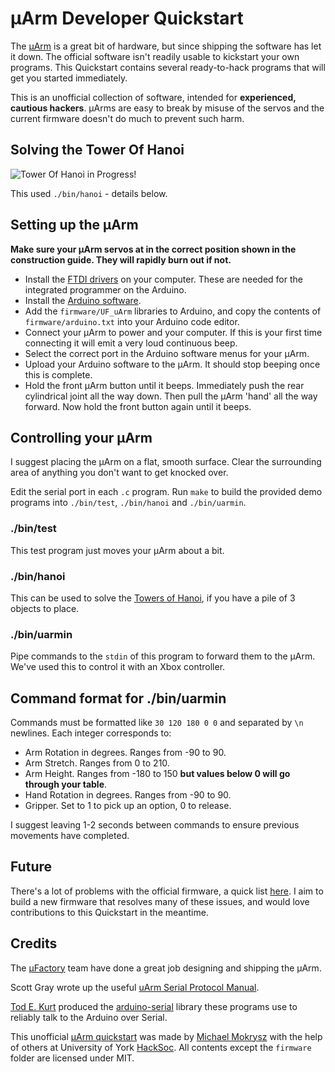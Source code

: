 # µArm Developer Quickstart
The [µArm](https://kickstarter.com/projects/ufactory/uarm-put-a-miniature-industrial-robot-arm-on-your) is a great bit of hardware, but since shipping the software has let it down. The official software isn't readily usable to kickstart your own programs. This Quickstart contains several ready-to-hack programs that will get you started immediately.

This is an unofficial collection of software, intended for **experienced, cautious hackers**. µArms are easy to break by misuse of the servos and the current firmware doesn't do much to prevent such harm.

## Solving the Tower Of Hanoi
![Tower Of Hanoi in Progress!](http://r.46b.it/preview.jpg)

This used `./bin/hanoi` - details below.

## Setting up the µArm
**Make sure your µArm servos at in the correct position shown in the construction guide. They will rapidly burn out if not.**

* Install the [FTDI drivers](https://learn.sparkfun.com/tutorials/how-to-install-ftdi-drivers/all) on your computer. These are needed for the integrated programmer on the Arduino.
* Install the [Arduino software](http://arduino.cc/en/Main/Software).
* Add the `firmware/UF_uArm` libraries to Arduino, and copy the contents of `firmware/arduino.txt` into your Arduino code editor.
* Connect your µArm to power and your computer. If this is your first time connecting it will emit a very loud continuous beep.
* Select the correct port in the Arduino software menus for your µArm.
* Upload your Arduino software to the µArm. It should stop beeping once this is complete.
* Hold the front µArm button until it beeps. Immediately push the rear cylindrical joint all the way down. Then pull the µArm 'hand' all the way forward. Now hold the front button again until it beeps.

## Controlling your µArm
I suggest placing the µArm on a flat, smooth surface. Clear the surrounding area of anything you don't want to get knocked over.

Edit the serial port in each `.c` program. Run `make` to build the provided demo programs into `./bin/test`, `./bin/hanoi` and `./bin/uarmin`.

### ./bin/test
This test program just moves your µArm about a bit.

### ./bin/hanoi
This can be used to solve the [Towers of Hanoi](https://en.wikipedia.org/wiki/Tower_of_Hanoi), if you have a pile of 3 objects to place.

### ./bin/uarmin
Pipe commands to the `stdin` of this program to forward them to the µArm. We've used this to control it with an Xbox controller.

## Command format for ./bin/uarmin
Commands must be formatted like `30 120 180 0 0` and separated by `\n` newlines. Each integer corresponds to:

* Arm Rotation in degrees. Ranges from -90 to 90.
* Arm Stretch. Ranges from 0 to 210.
* Arm Height. Ranges from -180 to 150 **but values below 0 will go through your table**.
* Hand Rotation in degrees. Ranges from -90 to 90.
* Gripper. Set to 1 to pick up an option, 0 to release.

I suggest leaving 1-2 seconds between commands to ensure previous movements have completed.

## Future
There's a lot of problems with the official firmware, a quick list [here](https://gist.github.com/46bit/1386cfe0932228fbe8b8). I aim to build a new firmware that resolves many of these issues, and would love contributions to this Quickstart in the meantime.

## Credits
The [µFactory](http://ufactory.cc) team have done a great job designing and shipping the µArm.

Scott Gray wrote up the useful [uArm Serial Protocol Manual](https://dl.dropboxusercontent.com/u/37860507/uArm%20Serial%20Protocol.pdf).

[Tod E. Kurt](http://todbot.com) produced the [arduino-serial](http://todbot.com/blog/2013/04/29/arduino-serial-updated/) library these programs use to reliably talk to the Arduino over Serial.

This unofficial [µArm quickstart](https://github.com/46bit/uarm-quickstart) was made by [Michael Mokrysz](https://46b.it) with the help of others at University of York [HackSoc](http://hacksoc.org). All contents except the `firmware` folder are licensed under MIT.
